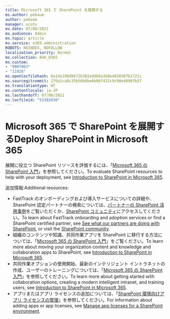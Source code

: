 ```yaml
---
title: Microsoft 365 で SharePoint を展開する
ms.author: pebaum
author: pebaum
manager: scotv
ms.date: 07/08/2021
ms.audience: Admin
ms.topic: article
ms.service: o365-administration
ROBOTS: NOINDEX, NOFOLLOW
localization_priority: Normal
ms.collection: Adm_O365
ms.custom:
- "9007063"
- "11926"
ms.openlocfilehash: 6a1da198d8672b382eddb0a3b0e4830307b1721c
ms.sourcegitcommit: 270a1ca9c35b50b8be6b06f432c9c90e4090fb57
ms.translationtype: HT
ms.contentlocale: ja-JP
ms.lasthandoff: 07/08/2021
ms.locfileid: "53382030"
---
```

# <a name="deploy-sharepoint-in-microsoft-365"></a><span data-ttu-id="b9534-102">Microsoft 365 で SharePoint を展開する</span><span class="sxs-lookup"><span data-stu-id="b9534-102">Deploy SharePoint in Microsoft 365</span></span>

<span data-ttu-id="b9534-103">展開に役立つ SharePoint リソースを評価するには、「[Microsoft 365 の SharePoint 入門](/sharepoint/introduction)」を参照してください。</span><span class="sxs-lookup"><span data-stu-id="b9534-103">To evaluate SharePoint resources to help with your deployment, see [Introduction to SharePoint in Microsoft 365](/sharepoint/introduction).</span></span> 

<span data-ttu-id="b9534-104">追加情報:</span><span class="sxs-lookup"><span data-stu-id="b9534-104">Additional resources:</span></span> 

- <span data-ttu-id="b9534-105">FastTrack のオンボーディングおよび導入サービスについての詳細や、SharePoint 認定パートナーの検索については、[パートナーの SharePoint 活用事例](/microsoft-365/sharepoint/sharepoint-partners-sharepoint-support)をご覧いただくか、[SharePoint コミュニティ](https://techcommunity.microsoft.com/t5/sharepoint/ct-p/SharePoint)にアクセスしてください。</span><span class="sxs-lookup"><span data-stu-id="b9534-105">To learn about FastTrack onboarding and adoption services or find a SharePoint certified partner, see [See what our partners are doing with SharePoint](/microsoft-365/sharepoint/sharepoint-partners-sharepoint-support), or visit the [SharePoint community](https://techcommunity.microsoft.com/t5/sharepoint/ct-p/SharePoint).</span></span> 
- <span data-ttu-id="b9534-106">組織のコンテンツや知識、共同作業アプリを SharePoint に移行する方法については、「[Microsoft 365 の SharePoint 入門](/sharepoint/introduction#migration)」をご覧ください。</span><span class="sxs-lookup"><span data-stu-id="b9534-106">To learn more about moving your organization content and knowledge and collaboration apps to SharePoint, see [Introduction to SharePoint in Microsoft 365](/sharepoint/introduction#migration).</span></span> 
- <span data-ttu-id="b9534-107">共同作業オプションの使用開始、最新のインテリジェント イントラネットの作成、ユーザーのトレーニングについては、「[Microsoft 365 の SharePoint 入門](/sharepoint/introduction#collaboration)」を参照してください。</span><span class="sxs-lookup"><span data-stu-id="b9534-107">To learn more about getting started with collaboration options, creating a modern intelligent intranet, and training users, see [Introduction to SharePoint in Microsoft 365](/sharepoint/introduction#collaboration).</span></span> 
- <span data-ttu-id="b9534-108">アプリまたはアプリ ライセンスの追加については、「[SharePoint 環境向けアプリ ライセンスの管理](/sharepoint/manage-app-licenses)」を参照してください。</span><span class="sxs-lookup"><span data-stu-id="b9534-108">For information about adding apps or app licenses, see [Manage app licenses for a SharePoint environment](/sharepoint/manage-app-licenses).</span></span> 


